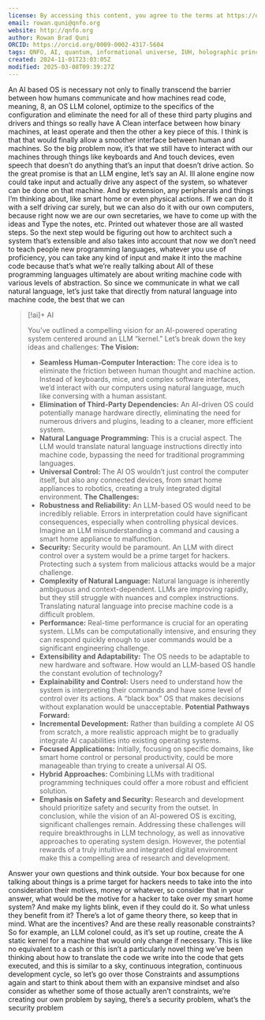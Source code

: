 ```yaml
---
license: By accessing this content, you agree to the terms at https://qnfo.org/LICENSE
email: rowan.quni@qnfo.org
website: http://qnfo.org
author: Rowan Brad Quni
ORCID: https://orcid.org/0009-0002-4317-5604
tags: QNFO, AI, quantum, informational universe, IUH, holographic principle
created: 2024-11-01T23:03:05Z
modified: 2025-03-08T09:39:27Z
---
```


An AI based OS is necessary not only to finally transcend the barrier between how humans communicate and how machines read code, meaning, 8, an OS LLM colonel, optimize to the specifics of the configuration and eliminate the need for all of these third party plugins and drivers and things so really have A Clean interface between how binary machines, at least operate and then the other a key piece of this. I think is that that would finally allow a smoother interface between human and machines. So the big problem now, it’s that we still have to interact with our machines through things like keyboards and And touch devices, even speech that doesn’t do anything that’s an input that doesn’t drive action. So the great promise is that an LLM engine, let’s say an AI. Ill alone engine now could take input and actually drive any aspect of the system, so whatever can be done on that machine. And by extension, any peripherals and things I’m thinking about, like smart home or even physical actions. If we can do it with a self driving car surely, but we can also do it with our own computers, because right now we are our own secretaries, we have to come up with the ideas and Type the notes, etc. Printed out whatever those are all wasted steps. So the next step would be figuring out how to architect such a system that’s extensible and also takes into account that now we don’t need to teach people new programming languages, whatever you use of proficiency, you can take any kind of input and make it into the machine code because that’s what we’re really talking about All of these programming languages ultimately are about writing machine code with various levels of abstraction. So since we communicate in what we call natural language, let’s just take that directly from natural language into machine code, the best that we can

> [!ai]+ AI
>
> You’ve outlined a compelling vision for an AI-powered operating system centered around an LLM “kernel.” Let’s break down the key ideas and challenges:
> **The Vision:**
> - **Seamless Human-Computer Interaction:** The core idea is to eliminate the friction between human thought and machine action. Instead of keyboards, mice, and complex software interfaces, we’d interact with our computers using natural language, much like conversing with a human assistant.
> - **Elimination of Third-Party Dependencies:** An AI-driven OS could potentially manage hardware directly, eliminating the need for numerous drivers and plugins, leading to a cleaner, more efficient system.
> - **Natural Language Programming:** This is a crucial aspect. The LLM would translate natural language instructions directly into machine code, bypassing the need for traditional programming languages.
> - **Universal Control:** The AI OS wouldn’t just control the computer itself, but also any connected devices, from smart home appliances to robotics, creating a truly integrated digital environment.
> **The Challenges:**
> - **Robustness and Reliability:** An LLM-based OS would need to be incredibly reliable. Errors in interpretation could have significant consequences, especially when controlling physical devices. Imagine an LLM misunderstanding a command and causing a smart home appliance to malfunction.
> - **Security:** Security would be paramount. An LLM with direct control over a system would be a prime target for hackers. Protecting such a system from malicious attacks would be a major challenge.
> - **Complexity of Natural Language:** Natural language is inherently ambiguous and context-dependent. LLMs are improving rapidly, but they still struggle with nuances and complex instructions. Translating natural language into precise machine code is a difficult problem.
> - **Performance:** Real-time performance is crucial for an operating system. LLMs can be computationally intensive, and ensuring they can respond quickly enough to user commands would be a significant engineering challenge.
> - **Extensibility and Adaptability:** The OS needs to be adaptable to new hardware and software. How would an LLM-based OS handle the constant evolution of technology?
> - **Explainability and Control:** Users need to understand how the system is interpreting their commands and have some level of control over its actions. A “black box” OS that makes decisions without explanation would be unacceptable.
> **Potential Pathways Forward:**
> - **Incremental Development:** Rather than building a complete AI OS from scratch, a more realistic approach might be to gradually integrate AI capabilities into existing operating systems.
> - **Focused Applications:** Initially, focusing on specific domains, like smart home control or personal productivity, could be more manageable than trying to create a universal AI OS.
> - **Hybrid Approaches:** Combining LLMs with traditional programming techniques could offer a more robust and efficient solution.
> - **Emphasis on Safety and Security:** Research and development should prioritize safety and security from the outset.
> In conclusion, while the vision of an AI-powered OS is exciting, significant challenges remain. Addressing these challenges will require breakthroughs in LLM technology, as well as innovative approaches to operating system design. However, the potential rewards of a truly intuitive and integrated digital environment make this a compelling area of research and development.

Answer your own questions and think outside. Your box because for one talking about things is a prime target for hackers needs to take into the into consideration their motives, money or whatever, so consider that in your answer, what would be the motive for a hacker to take over my smart home system? And make my lights blink, even if they could do it. So what unless they benefit from it? There’s a lot of game theory there, so keep that in mind. What are the incentives? And are these really reasonable constraints? So for example, an LLM colonel could, as it’s set up routine, create the A static kernel for a machine that would only change if necessary. This is like no equivalent to a cash or this isn’t a particularly novel thing we’ve been thinking about how to translate the code we write into the code that gets executed, and this is similar to a sky, continuous integration, continuous development cycle, so let’s go over those Constraints and assumptions again and start to think about them with an expansive mindset and also consider as whether some of those actually aren’t constraints, we’re creating our own problem by saying, there’s a security problem, what’s the security problem
